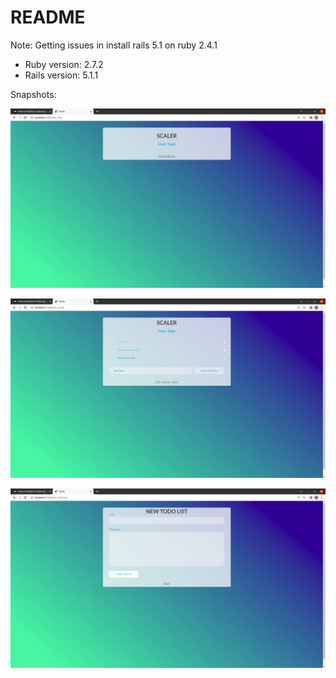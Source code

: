 # README

Note: Getting issues in install rails 5.1 on ruby 2.4.1 

* Ruby version: 2.7.2
* Rails version: 5.1.1

Snapshots: 

![Alt text](image-2.png)


![Alt text](image-3.png)


![Alt text](image-4.png)

